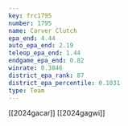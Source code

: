 ```yaml
---
key: frc1795
number: 1795
name: Carver Clutch
epa_end: 4.44
auto_epa_end: 2.19
teleop_epa_end: 1.44
endgame_epa_end: 0.82
winrate: 0.3846
district_epa_rank: 87
district_epa_percentile: 0.1031
type: Team
---
```

[[2024gacar]]
[[2024gagwi]]
